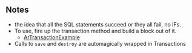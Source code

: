 ## Notes

* the idea that all the SQL statements succeed or they all fail, no IFs.
* To use, fire up the transaction method and build a block out of it.
  * [ArTransactionExample]
* Calls to `save` and `destroy` are automagically wrapped in Transactions

[ArTransactionExample]: /ArTransactionExample
